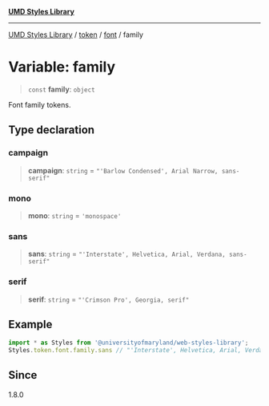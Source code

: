 [**UMD Styles Library**](../../../../README.md)

***

[UMD Styles Library](../../../../README.md) / [token](../../../README.md) / [font](../README.md) / family

# Variable: family

> `const` **family**: `object`

Font family tokens.

## Type declaration

### campaign

> **campaign**: `string` = `"'Barlow Condensed', Arial Narrow, sans-serif"`

### mono

> **mono**: `string` = `'monospace'`

### sans

> **sans**: `string` = `"'Interstate', Helvetica, Arial, Verdana, sans-serif"`

### serif

> **serif**: `string` = `"'Crimson Pro', Georgia, serif"`

## Example

```typescript
import * as Styles from '@universityofmaryland/web-styles-library';
Styles.token.font.family.sans // "'Interstate', Helvetica, Arial, Verdana, sans-serif"
```

## Since

1.8.0
